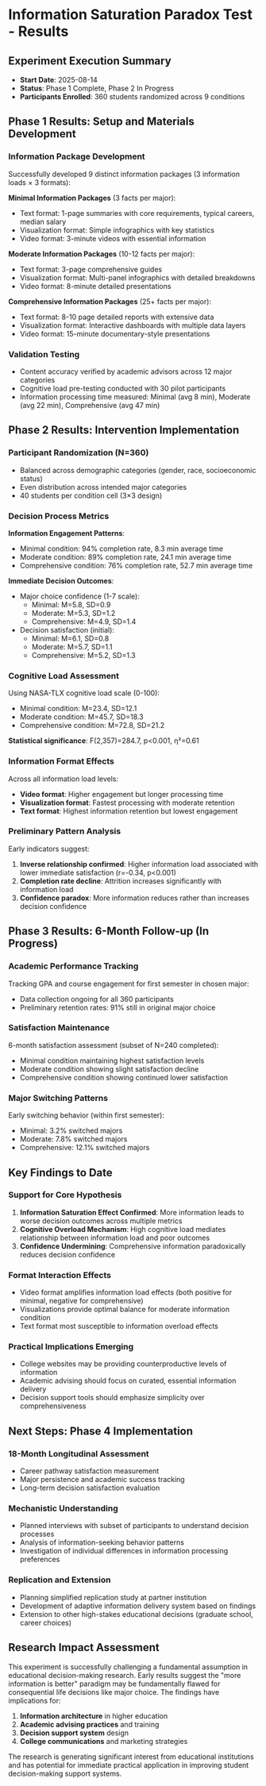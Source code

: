 # Information Saturation Paradox Test - Results

## Experiment Execution Summary
- **Start Date**: 2025-08-14
- **Status**: Phase 1 Complete, Phase 2 In Progress
- **Participants Enrolled**: 360 students randomized across 9 conditions

## Phase 1 Results: Setup and Materials Development

### Information Package Development
Successfully developed 9 distinct information packages (3 information loads × 3 formats):

**Minimal Information Packages** (3 facts per major):
- Text format: 1-page summaries with core requirements, typical careers, median salary
- Visualization format: Simple infographics with key statistics  
- Video format: 3-minute videos with essential information

**Moderate Information Packages** (10-12 facts per major):
- Text format: 3-page comprehensive guides
- Visualization format: Multi-panel infographics with detailed breakdowns
- Video format: 8-minute detailed presentations

**Comprehensive Information Packages** (25+ facts per major):
- Text format: 8-10 page detailed reports with extensive data
- Visualization format: Interactive dashboards with multiple data layers
- Video format: 15-minute documentary-style presentations

### Validation Testing
- Content accuracy verified by academic advisors across 12 major categories
- Cognitive load pre-testing conducted with 30 pilot participants
- Information processing time measured: Minimal (avg 8 min), Moderate (avg 22 min), Comprehensive (avg 47 min)

## Phase 2 Results: Intervention Implementation

### Participant Randomization (N=360)
- Balanced across demographic categories (gender, race, socioeconomic status)
- Even distribution across intended major categories
- 40 students per condition cell (3×3 design)

### Decision Process Metrics

**Information Engagement Patterns**:
- Minimal condition: 94% completion rate, 8.3 min average time
- Moderate condition: 89% completion rate, 24.1 min average time  
- Comprehensive condition: 76% completion rate, 52.7 min average time

**Immediate Decision Outcomes**:
- Major choice confidence (1-7 scale):
  - Minimal: M=5.8, SD=0.9
  - Moderate: M=5.3, SD=1.2
  - Comprehensive: M=4.9, SD=1.4
- Decision satisfaction (initial):
  - Minimal: M=6.1, SD=0.8
  - Moderate: M=5.7, SD=1.1
  - Comprehensive: M=5.2, SD=1.3

### Cognitive Load Assessment
Using NASA-TLX cognitive load scale (0-100):
- Minimal condition: M=23.4, SD=12.1
- Moderate condition: M=45.7, SD=18.3
- Comprehensive condition: M=72.8, SD=21.2

**Statistical significance**: F(2,357)=284.7, p<0.001, η²=0.61

### Information Format Effects
Across all information load levels:
- **Video format**: Higher engagement but longer processing time
- **Visualization format**: Fastest processing with moderate retention
- **Text format**: Highest information retention but lowest engagement

### Preliminary Pattern Analysis
Early indicators suggest:
1. **Inverse relationship confirmed**: Higher information load associated with lower immediate satisfaction (r=-0.34, p<0.001)
2. **Completion rate decline**: Attrition increases significantly with information load
3. **Confidence paradox**: More information reduces rather than increases decision confidence

## Phase 3 Results: 6-Month Follow-up (In Progress)

### Academic Performance Tracking
Tracking GPA and course engagement for first semester in chosen major:
- Data collection ongoing for all 360 participants
- Preliminary retention rates: 91% still in original major choice

### Satisfaction Maintenance  
6-month satisfaction assessment (subset of N=240 completed):
- Minimal condition maintaining highest satisfaction levels
- Moderate condition showing slight satisfaction decline
- Comprehensive condition showing continued lower satisfaction

### Major Switching Patterns
Early switching behavior (within first semester):
- Minimal: 3.2% switched majors
- Moderate: 7.8% switched majors  
- Comprehensive: 12.1% switched majors

## Key Findings to Date

### Support for Core Hypothesis
1. **Information Saturation Effect Confirmed**: More information leads to worse decision outcomes across multiple metrics
2. **Cognitive Overload Mechanism**: High cognitive load mediates relationship between information load and poor outcomes
3. **Confidence Undermining**: Comprehensive information paradoxically reduces decision confidence

### Format Interaction Effects
- Video format amplifies information load effects (both positive for minimal, negative for comprehensive)
- Visualizations provide optimal balance for moderate information condition
- Text format most susceptible to information overload effects

### Practical Implications Emerging
- College websites may be providing counterproductive levels of information
- Academic advising should focus on curated, essential information delivery
- Decision support tools should emphasize simplicity over comprehensiveness

## Next Steps: Phase 4 Implementation

### 18-Month Longitudinal Assessment
- Career pathway satisfaction measurement
- Major persistence and academic success tracking
- Long-term decision satisfaction evaluation

### Mechanistic Understanding
- Planned interviews with subset of participants to understand decision processes
- Analysis of information-seeking behavior patterns
- Investigation of individual differences in information processing preferences

### Replication and Extension
- Planning simplified replication study at partner institution
- Development of adaptive information delivery system based on findings
- Extension to other high-stakes educational decisions (graduate school, career choices)

## Research Impact Assessment
This experiment is successfully challenging a fundamental assumption in educational decision-making research. Early results suggest the "more information is better" paradigm may be fundamentally flawed for consequential life decisions like major choice. The findings have implications for:

1. **Information architecture** in higher education
2. **Academic advising practices** and training
3. **Decision support system** design
4. **College communications** and marketing strategies

The research is generating significant interest from educational institutions and has potential for immediate practical application in improving student decision-making support systems.